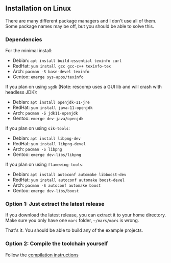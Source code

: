 ## Installation on Linux

There are many different package managers and I don't use all of them.
Some package names may be off, but you should be able to solve this.


### Dependencies

For the minimal install:
 * Debian: `apt install build-essential texinfo curl`
 * RedHat: `yum install gcc gcc-c++ texinfo-tex`
 * Arch: `pacman -S base-devel texinfo`
 * Gentoo: `emerge sys-apps/texinfo`

If you plan on using `sgdk` (Note: rescomp uses a GUI lib and will crash with headless JDK):
 * Debian: `apt install openjdk-11-jre`
 * RedHat: `yum install java-11-openjdk`
 * Arch: `pacman -S jdk11-openjdk`
 * Gentoo: `emerge dev-java/openjdk`

If you plan on using `sik-tools`:
 * Debian: `apt install libpng-dev`
 * RedHat: `yum install libpng-devel`
 * Arch: `pacman -S libpng`
 * Gentoo: `emerge dev-libs/libpng`

If you plan on using `flamewing-tools`:
 * Debian: `apt install autoconf automake libboost-dev`
 * RedHat: `yum install autoconf automake boost-devel`
 * Arch: `pacman -S autoconf automake boost`
 * Gentoo: `emerge dev-libs/boost`
 
### Option 1: Just extract the latest release

If you download the latest release, you can extract it to your home directory.
Make sure you only have one `mars` folder, `~/mars/mars` is wrong.

That's it. You should be able to build any of the example projects.


### Option 2: Compile the toolchain yourself

Follow the [compilation instructions](compiling.md)
